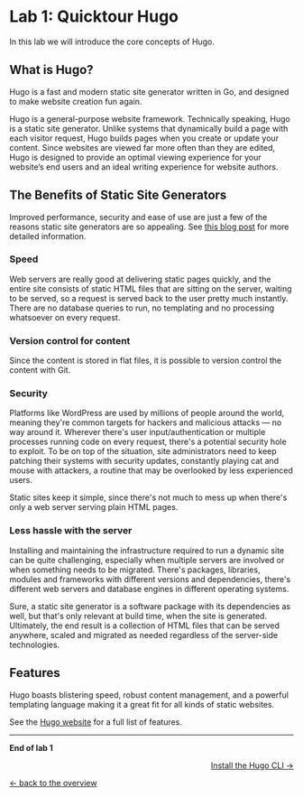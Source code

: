 # Lab 1: Quicktour Hugo

In this lab we will introduce the core concepts of Hugo.

## What is Hugo?

Hugo is a fast and modern static site generator written in Go, and designed to make website creation fun again.

Hugo is a general-purpose website framework. Technically speaking, Hugo is a static site generator. Unlike systems that dynamically build a page with each visitor request, Hugo builds pages when you create or update your content. Since websites are viewed far more often than they are edited, Hugo is designed to provide an optimal viewing experience for your website’s end users and an ideal writing experience for website authors.

## The Benefits of Static Site Generators
Improved performance, security and ease of use are just a few of the reasons static site generators are so appealing. See [this blog post](https://davidwalsh.name/introduction-static-site-generators) for more detailed information.

### Speed
Web servers are really good at delivering static pages quickly, and the entire site consists of static HTML files that are sitting on the server, waiting to be served, so a request is served back to the user pretty much instantly. There are no database queries to run, no templating and no processing whatsoever on every request.

### Version control for content
Since the content is stored in flat files, it is possible to version control the content with Git.

### Security
Platforms like WordPress are used by millions of people around the world, meaning they're common targets for hackers and malicious attacks — no way around it. Wherever there's user input/authentication or multiple processes running code on every request, there's a potential security hole to exploit. To be on top of the situation, site administrators need to keep patching their systems with security updates, constantly playing cat and mouse with attackers, a routine that may be overlooked by less experienced users.

Static sites keep it simple, since there's not much to mess up when there's only a web server serving plain HTML pages.

### Less hassle with the server
Installing and maintaining the infrastructure required to run a dynamic site can be quite challenging, especially when multiple servers are involved or when something needs to be migrated. There's packages, libraries, modules and frameworks with different versions and dependencies, there's different web servers and database engines in different operating systems.

Sure, a static site generator is a software package with its dependencies as well, but that's only relevant at build time, when the site is generated. Ultimately, the end result is a collection of HTML files that can be served anywhere, scaled and migrated as needed regardless of the server-side technologies.


## Features
Hugo boasts blistering speed, robust content management, and a powerful templating language making it a great fit for all kinds of static websites.

See the [Hugo website](https://gohugo.io/about/features/) for a full list of features.

---

**End of lab 1**

<p width="100px" align="right"><a href="02_cli.md">Install the Hugo CLI →</a></p>

[← back to the overview](../README.md)
